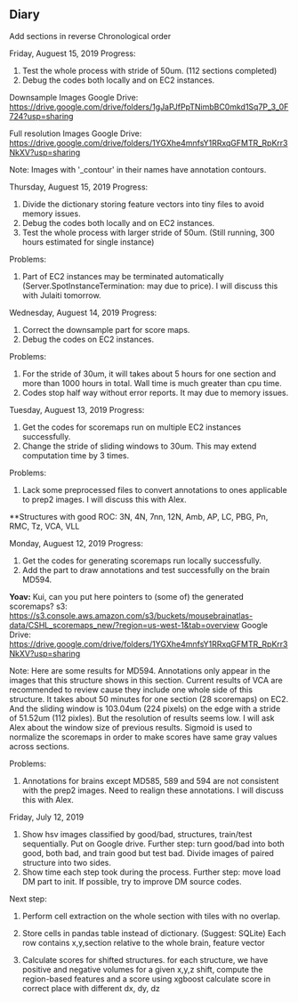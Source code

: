 ## Diary

Add sections in reverse Chronological order

Friday, Auguest 15, 2019
Progress:
1. Test the whole process with stride of 50um. (112 sections completed)
2. Debug the codes both locally and on EC2 instances.

Downsample Images
Google Drive: https://drive.google.com/drive/folders/1gJaPJfPpTNimbBC0mkd1Sq7P_3_0F724?usp=sharing

Full resolution Images
Google Drive: https://drive.google.com/drive/folders/1YGXhe4mnfsY1RRxqGFMTR_RpKrr3NkXV?usp=sharing

Note: Images with '_contour' in their names have annotation contours.


Thursday, Auguest 15, 2019
Progress:
1. Divide the dictionary storing feature vectors into tiny files to avoid memory issues.
2. Debug the codes both locally and on EC2 instances.
3. Test the whole process with larger stride of 50um. (Still running, 300 hours estimated for single instance)

Problems:
1. Part of EC2 instances may be terminated automatically (Server.SpotInstanceTermination: may due to price). I will discuss this with Julaiti tomorrow.

Wednesday, Auguest 14, 2019
Progress:
1. Correct the downsample part for score maps.
2. Debug the codes on EC2 instances.

Problems:
1. For the stride of 30um, it will takes about 5 hours for one section and more than 1000 hours in total.
Wall time is much greater than cpu time.
2. Codes stop half way without error reports. It may due to memory issues.

Tuesday, Auguest 13, 2019
Progress:
1. Get the codes for scoremaps run on multiple EC2 instances successfully.
2. Change the stride of sliding windows to 30um. This may extend computation time by 3 times.

Problems:
1. Lack some preprocessed files to convert annotations to ones applicable to prep2 images. I will discuss this with Alex.

**Structures with good ROC: 3N, 4N, 7nn, 12N, Amb, AP, LC, PBG, Pn, RMC, Tz, VCA, VLL

Monday, Auguest 12, 2019
Progress:
1. Get the codes for generating scoremaps run locally successfully.
2. Add the part to draw annotations and test successfully on the brain MD594.

**Yoav:** Kui, can you put here pointers to (some of) the generated scoremaps?
s3: https://s3.console.aws.amazon.com/s3/buckets/mousebrainatlas-data/CSHL_scoremaps_new/?region=us-west-1&tab=overview
Google Drive: https://drive.google.com/drive/folders/1YGXhe4mnfsY1RRxqGFMTR_RpKrr3NkXV?usp=sharing

Note: Here are some results for MD594. Annotations only appear in the images that this structure shows in this section. 
Current results of VCA are recommended to review cause they include one whole side of this structure.
It takes about 50 minutes for one section (28 scoremaps) on EC2. 
And the sliding window is 103.04um (224 pixels) on the edge with a stride of 51.52um (112 pixles). But the resolution of results seems low. I will ask Alex about the window size of previous results.
Sigmoid is used to normalize the scoremaps in order to make scores have same gray values across sections. 


Problems:
1. Annotations for brains except MD585, 589 and 594 are not consistent with the prep2 images. 
Need to realign these annotations. I will discuss this with Alex.


Friday, July 12, 2019
1. Show hsv images classified by good/bad, structures, train/test sequentially. Put on Google drive.
Further step: turn good/bad into both good, both bad, and train good but test bad. Divide images of paired structure into two sides.
2. Show time each step took during the process.
Further step: move load DM part to init. If possible, try to improve DM source codes.

Next step:
1. Perform cell extraction on the whole section with tiles with no overlap. 
2. Store cells in pandas table instead of dictionary. (Suggest: SQLite)
Each row contains x,y,section relative to the whole brain, feature vector

3. Calculate scores for shifted structures.
for each structure, we have positive and negative volumes 
for a given x,y,z shift, compute the region-based features and a score using xgboost
calculate score in correct place with different dx, dy, dz
